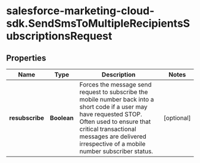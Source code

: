 # salesforce-marketing-cloud-sdk.SendSmsToMultipleRecipientsSubscriptionsRequest

## Properties
Name | Type | Description | Notes
------------ | ------------- | ------------- | -------------
**resubscribe** | **Boolean** | Forces the message send request to subscribe the mobile number back into a short code if a user may have requested STOP. Often used to ensure that critical transactional messages are delivered irrespective of a mobile number subscriber status. | [optional] 


